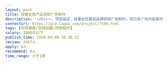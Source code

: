 ```yaml
---                
layout: post       
title: 轻奢女性产品视频广告制作           
description: '</br>一、项目描述：轻奢女性服务品牌视频广告制作，现已有广告内容素材和文字基本脚本，需要进行广告制作</br>二、制作要求：一个是常规版本的广告剪辑制作，另一个是病毒视频大字快闪类型的视频，相当于两个视频广告剪辑，单个视频时长不长，主要用于广告投放推广，所以剪辑工作量较少，希望精益求精。</br>'     
contenturl: https://pro.lagou.com/project/7190.html      
tags: [现场摄像/视频拍摄/视频制作]            
salary: 3000元以下          
publish_time: 2018-04-09 16:26:52         
review: 2457人                   
apply: 6人                   
recommend: 0人                   
time_range: 小于1周              
---                 
```

